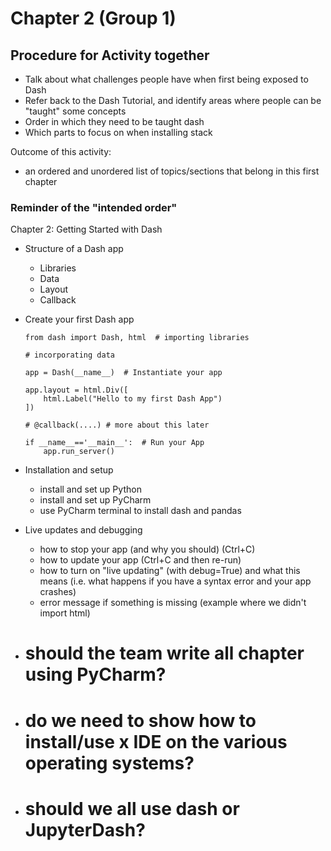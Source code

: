 # Chapter 2 (Group 1)

## Procedure for Activity together

- Talk about what challenges people have when first being exposed to Dash
- Refer back to the Dash Tutorial, and identify areas where people can be "taught" some concepts 
- Order in which they need to be taught dash
- Which parts to focus on when installing stack

Outcome of this activity:

- an ordered and unordered list of topics/sections that belong in this first chapter

### Reminder of the "intended order"

Chapter 2: Getting Started with Dash

- Structure of a Dash app
  - Libraries
  - Data
  - Layout
  - Callback

- Create your first Dash app
  ```
  from dash import Dash, html  # importing libraries
  
  # incorporating data
  
  app = Dash(__name__)  # Instantiate your app
  
  app.layout = html.Div([
      html.Label("Hello to my first Dash App")
  ])
  
  # @callback(....) # more about this later
  
  if __name__=='__main__':  # Run your App
      app.run_server()
  ```
   
- Installation and setup
  - install and set up Python
  - install and set up PyCharm
  - use PyCharm terminal to install dash and pandas


- Live updates and debugging
  - how to stop your app (and why you should) (Ctrl+C)
  - how to update your app (Ctrl+C and then re-run)
  - how to turn on "live updating" (with debug=True) and what this means (i.e. what happens if you have a syntax error and your app crashes)
  - error message if something is missing (example where we didn't import html)

- # should the team write all chapter using PyCharm?
- # do we need to show how to install/use x IDE on the various operating systems? 
- # should we all use dash or JupyterDash?
